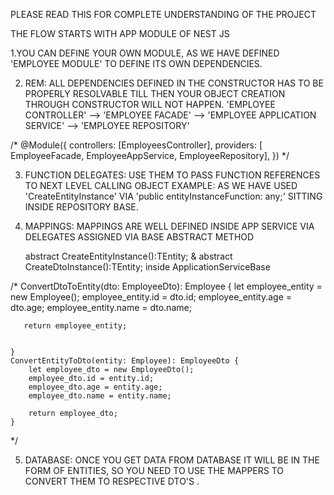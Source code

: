 PLEASE READ THIS FOR COMPLETE UNDERSTANDING OF THE PROJECT

THE FLOW STARTS WITH APP MODULE OF NEST JS

1.YOU CAN DEFINE YOUR OWN MODULE, AS WE HAVE DEFINED 'EMPLOYEE MODULE' TO DEFINE ITS OWN DEPENDENCIES.

2. REM: ALL DEPENDENCIES DEFINED IN THE CONSTRUCTOR HAS TO BE PROPERLY RESOLVABLE TILL THEN YOUR OBJECT CREATION THROUGH CONSTRUCTOR WILL NOT HAPPEN.
 'EMPLOYEE CONTROLLER' --> 'EMPLOYEE FACADE' --> 'EMPLOYEE APPLICATION SERVICE' --> 'EMPLOYEE REPOSITORY'

/*
 @Module({
    controllers: [EmployeesController],
    providers: [ EmployeeFacade, EmployeeAppService, EmployeeRepository],
  })
*/

3. FUNCTION DELEGATES: USE THEM TO PASS FUNCTION REFERENCES TO NEXT LEVEL CALLING OBJECT
  EXAMPLE: AS WE HAVE USED 'CreateEntityInstance' VIA 'public entityInstanceFunction: any;' SITTING INSIDE REPOSITORY BASE.


4. MAPPINGS: MAPPINGS ARE WELL DEFINED INSIDE APP SERVICE VIA DELEGATES ASSIGNED VIA BASE ABSTRACT METHOD

    abstract CreateEntityInstance():TEntity;  &   abstract CreateDtoInstance():TEntity; inside ApplicationServiceBase

  /*
  ConvertDtoToEntity(dto: EmployeeDto): Employee {
       let employee_entity = new Employee();
       employee_entity.id = dto.id;
       employee_entity.age = dto.age;
       employee_entity.name = dto.name;

       return employee_entity;
       

    }
    ConvertEntityToDto(entity: Employee): EmployeeDto {
        let employee_dto = new EmployeeDto();
        employee_dto.id = entity.id;
        employee_dto.age = entity.age;
        employee_dto.name = entity.name;
 
        return employee_dto;
    }
  */

5. DATABASE: ONCE YOU GET DATA FROM DATABASE IT WILL BE IN THE FORM OF ENTITIES, SO YOU NEED TO USE THE MAPPERS TO CONVERT THEM TO RESPECTIVE DTO'S .